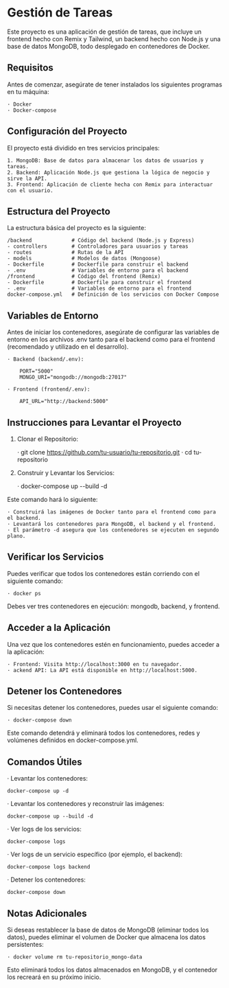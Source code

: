 # Gestión de Tareas
Este proyecto es una aplicación de gestión de tareas, que incluye un frontend hecho con Remix y Tailwind, un backend hecho con Node.js y una base de datos MongoDB, todo desplegado en contenedores de Docker.

## Requisitos
Antes de comenzar, asegúrate de tener instalados los siguientes programas en tu máquina:

    · Docker
    · Docker-compose

## Configuración del Proyecto
El proyecto está dividido en tres servicios principales:

    1. MongoDB: Base de datos para almacenar los datos de usuarios y tareas.
    2. Backend: Aplicación Node.js que gestiona la lógica de negocio y sirve la API.
    3. Frontend: Aplicación de cliente hecha con Remix para interactuar con el usuario.


## Estructura del Proyecto
La estructura básica del proyecto es la siguiente:
    
    /backend             # Código del backend (Node.js y Express)
    - controllers        # Controladores para usuarios y tareas
    - routes             # Rutas de la API
    - models             # Modelos de datos (Mongoose)
    - Dockerfile         # Dockerfile para construir el backend
    - .env               # Variables de entorno para el backend
    /frontend            # Código del frontend (Remix)
    - Dockerfile         # Dockerfile para construir el frontend
    - .env               # Variables de entorno para el frontend
    docker-compose.yml   # Definición de los servicios con Docker Compose


## Variables de Entorno
Antes de iniciar los contenedores, asegúrate de configurar las variables de entorno en los archivos .env tanto para el backend como para el frontend (recomendado y utilizado en el desarrollo).

    · Backend (backend/.env):

        PORT="5000"
        MONGO_URI="mongodb://mongodb:27017"

    · Frontend (frontend/.env):

        API_URL="http://backend:5000"


## Instrucciones para Levantar el Proyecto

1. Clonar el Repositorio:

    · git clone https://github.com/tu-usuario/tu-repositorio.git
    · cd tu-repositorio

2. Construir y Levantar los Servicios:

    · docker-compose up --build -d


Este comando hará lo siguiente:

    · Construirá las imágenes de Docker tanto para el frontend como para el backend.
    · Levantará los contenedores para MongoDB, el backend y el frontend.
    · El parámetro -d asegura que los contenedores se ejecuten en segundo plano.


## Verificar los Servicios
Puedes verificar que todos los contenedores están corriendo con el siguiente comando:

    · docker ps

Debes ver tres contenedores en ejecución: mongodb, backend, y frontend.

## Acceder a la Aplicación
Una vez que los contenedores estén en funcionamiento, puedes acceder a la aplicación:

    · Frontend: Visita http://localhost:3000 en tu navegador.
    · ackend API: La API está disponible en http://localhost:5000.


## Detener los Contenedores
Si necesitas detener los contenedores, puedes usar el siguiente comando:

    · docker-compose down

Este comando detendrá y eliminará todos los contenedores, redes y volúmenes definidos en docker-compose.yml.


## Comandos Útiles

· Levantar los contenedores:

    docker-compose up -d

· Levantar los contenedores y reconstruir las imágenes:

    docker-compose up --build -d

· Ver logs de los servicios:

    docker-compose logs

· Ver logs de un servicio específico (por ejemplo, el backend):

    docker-compose logs backend

· Detener los contenedores:

    docker-compose down


## Notas Adicionales
Si deseas restablecer la base de datos de MongoDB (eliminar todos los datos), puedes eliminar el volumen de Docker que almacena los datos persistentes:

    · docker volume rm tu-repositorio_mongo-data

Esto eliminará todos los datos almacenados en MongoDB, y el contenedor los recreará en su próximo inicio.

